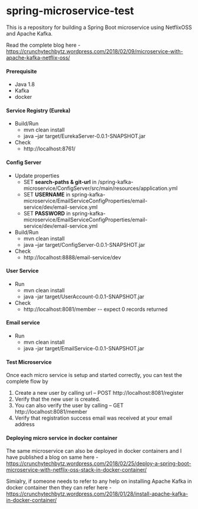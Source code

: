 # spring-microservice-test
This is a repository for building a Spring Boot microservice using NetflixOSS and Apache Kafka. 

Read the complete blog here - https://crunchytechbytz.wordpress.com/2018/02/09/microservice-with-apache-kafka-netflix-oss/

#### Prerequisite
- Java 1.8
- Kafka
- docker 

#### Service Registry (Eureka)
- Build/Run
  - mvn clean install
  - java –jar target/EurekaServer-0.0.1-SNAPSHOT.jar
- Check
  - http://localhost:8761/
  
#### Config Server
  - Update properties 
    - SET **search-paths & git-url** in /spring-kafka-microservice/ConfigServer/src/main/resources/application.yml
    - SET **USERNAME** in spring-kafka-microservice/EmailServiceConfigProperties/email-service/dev/email-service.yml
    - SET **PASSWORD** in spring-kafka-microservice/EmailServiceConfigProperties/email-service/dev/email-service.yml
  - Build/Run
    - mvn clean install
    - java –jar target/ConfigServer-0.0.1-SNAPSHOT.jar
- Check
    - http://localhost:8888/email-service/dev

#### User Service
- Run
  - mvn clean install
  - java -jar target/UserAccount-0.0.1-SNAPSHOT.jar
- Check
  - http://localhost:8081/member -- expect 0 records returned

#### Email service
- Run
  - mvn clean install
  - java -jar target/EmailService-0.0.1-SNAPSHOT.jar
  
#### Test Microservice
Once each micro service is setup and started correctly, you can test the complete flow by
1. Create a new user by calling url – POST http://localhost:8081/register
2. Verify that the new user is created.
3. You can also verify the user by calling – GET http://localhost:8081/member 
4. Verify that registration success email was received at your email address

#### Deploying micro service in docker container
The same microservice can also be  deployed in docker containers and I have published a blog on same here -
https://crunchytechbytz.wordpress.com/2018/02/25/deploy-a-spring-boot-microservice-with-netflix-oss-stack-in-docker-container/

Simialry, if someone needs to refer to any help on installing Apache Kafka in docker container then they can refer here -
https://crunchytechbytz.wordpress.com/2018/01/28/install-apache-kafka-in-docker-container/
